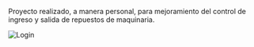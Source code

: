 Proyecto realizado, a manera personal, para mejoramiento del control de ingreso y salida de repuestos de maquinaria.

![Login](https://github.com/jperez-89/hsolis/img/login.PNG?raw=true "Login")
